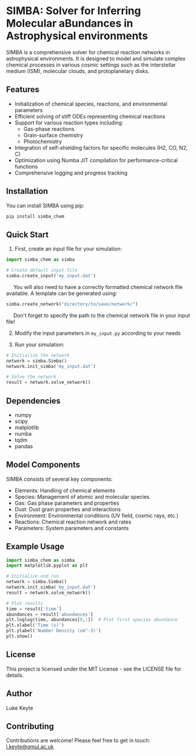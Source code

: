 # SIMBA: Solver for Inferring Molecular aBundances in Astrophysical environments

SIMBA is a comprehensive solver for chemical reaction networks in astrophysical environments. It is designed to model and simulate complex chemical processes in various cosmic settings such as the interstellar medium (ISM), molecular clouds, and protoplanetary disks.

## Features

- Initialization of chemical species, reactions, and environmental parameters
- Efficient solving of stiff ODEs representing chemical reactions
- Support for various reaction types including:
  - Gas-phase reactions
  - Grain-surface chemistry
  - Photochemistry
- Integration of self-shielding factors for specific molecules (H2, CO, N2, C)
- Optimization using Numba JIT compilation for performance-critical functions
- Comprehensive logging and progress tracking

## Installation

You can install SIMBA using pip:

```bash
pip install simba_chem
```

## Quick Start

1. First, create an input file for your simulation:
```python
import simba_chem as simba

# Create default input file
simba.create_input('my_input.dat')
```

&nbsp;&nbsp;&nbsp;&nbsp; You will also need to have a correctly formatted chemical network file available. A template can be generated using:
```python
simba.create_network("directory/to/save/network/") 
```

&nbsp;&nbsp;&nbsp;&nbsp; Don't forget to specify the path to the chemical network file in your input file!


2. Modify the input parameters in `my_input.py` according to your needs

3. Run your simulation:
```python
# Initialize the network
network = simba.Simba()
network.init_simba('my_input.dat')

# Solve the network
result = network.solve_network()
```





## Dependencies

- numpy
- scipy
- matplotlib
- numba
- tqdm
- pandas

## Model Components

SIMBA consists of several key components:
- Elements: Handling of chemical elements
- Species: Management of atomic and molecular species
- Gas: Gas phase parameters and properties
- Dust: Dust grain properties and interactions
- Environment: Environmental conditions (UV field, cosmic rays, etc.)
- Reactions: Chemical reaction network and rates
- Parameters: System parameters and constants

## Example Usage

```python
import simba_chem as simba
import matplotlib.pyplot as plt

# Initialize and run
network = simba.Simba()
network.init_simba('my_input.dat')
result = network.solve_network()

# Plot results
time = result['time']
abundances = result['abundances']
plt.loglog(time, abundances[0,:])  # Plot first species abundance
plt.xlabel('Time (s)')
plt.ylabel('Number Density (cm^-3)')
plt.show()
```


## License

This project is licensed under the MIT License - see the LICENSE file for details.

## Author

Luke Keyte

## Contributing

Contributions are welcome! Please feel free to get in touch: l.keyte@qmul.ac.uk
